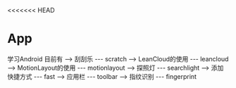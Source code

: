 <<<<<<< HEAD
# App


学习Android
目前有
    --> 刮刮乐 --- scratch
    --> LeanCloud的使用 --- leancloud
    --> MotionLayout的使用 --- motionlayout
    --> 探照灯 --- searchlight
    --> 添加快捷方式 --- fast
    --> 应用栏 --- toolbar
    --> 指纹识别 --- fingerprint